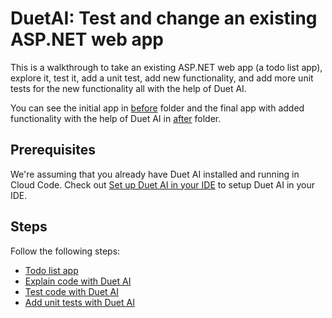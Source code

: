 # DuetAI: Test and change an existing ASP.NET web app

This is a walkthrough to take an existing ASP.NET web app (a todo list app),
explore it, test it, add a unit test, add new functionality, and add more unit
tests for the new functionality all with the help of Duet AI.

You can see the initial app in [before](./before/) folder and the final app with
added functionality  with the help of Duet AI in [after](./after/) folder.

## Prerequisites

We're assuming that you already have Duet AI installed and running in Cloud
Code. Check out [Set up Duet AI in your
IDE](https://cloud.google.com/duet-ai/docs/discover/developers#ide) to setup
Duet AI in your IDE.

## Steps

Follow the following steps:

* [Todo list app](./docs/todo-list-app.md)
* [Explain code with Duet AI](./docs/explain-code.md)
* [Test code with Duet AI](./docs/test-code.md)
* [Add unit tests with Duet AI](./docs/add-unit-tests.md)